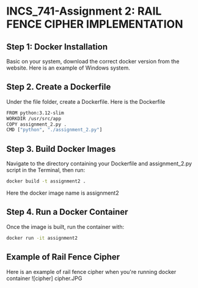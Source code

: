 # INCS_741-Assignment 2: RAIL FENCE CIPHER IMPLEMENTATION 
## Step 1: Docker Installation
Basic on your system, download the correct docker version from the website. Here is an example of Windows system.
## Step 2. Create a Dockerfile
Under the file folder, create a Dockerfile. Here is the Dockerfile
```bash
FROM python:3.12-slim
WORKDIR /usr/src/app
COPY assignment_2.py .
CMD ["python", "./assignment_2.py"]
```
## Step 3. Build Docker Images
Navigate to the directory containing your Dockerfile and assignment_2.py script in the Terminal, then run:
```bash
docker build -t assignment2 .
```
Here the docker image name is assignment2
## Step 4. Run a Docker Container
Once the image is built, run the container with:
```bash
docker run -it assignment2
```
## Example of Rail Fence Cipher
Here is an example of rail fence cipher when you're running docker container
![cipher] cipher.JPG
